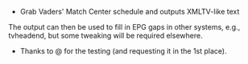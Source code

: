 * Grab Vaders' Match Center schedule and outputs XMLTV-like text

The output can then be used to fill in EPG gaps in other systems,
e.g., tvheadend, but some tweaking will be required elsewhere.

* Thanks to @<Vik> for the testing (and requesting it in the 1st place).
